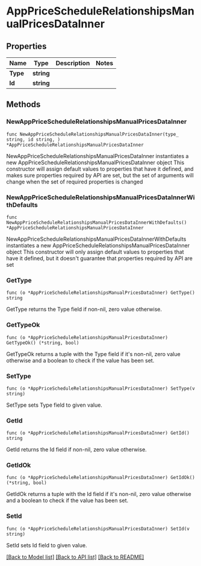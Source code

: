 # AppPriceScheduleRelationshipsManualPricesDataInner

## Properties

Name | Type | Description | Notes
------------ | ------------- | ------------- | -------------
**Type** | **string** |  | 
**Id** | **string** |  | 

## Methods

### NewAppPriceScheduleRelationshipsManualPricesDataInner

`func NewAppPriceScheduleRelationshipsManualPricesDataInner(type_ string, id string, ) *AppPriceScheduleRelationshipsManualPricesDataInner`

NewAppPriceScheduleRelationshipsManualPricesDataInner instantiates a new AppPriceScheduleRelationshipsManualPricesDataInner object
This constructor will assign default values to properties that have it defined,
and makes sure properties required by API are set, but the set of arguments
will change when the set of required properties is changed

### NewAppPriceScheduleRelationshipsManualPricesDataInnerWithDefaults

`func NewAppPriceScheduleRelationshipsManualPricesDataInnerWithDefaults() *AppPriceScheduleRelationshipsManualPricesDataInner`

NewAppPriceScheduleRelationshipsManualPricesDataInnerWithDefaults instantiates a new AppPriceScheduleRelationshipsManualPricesDataInner object
This constructor will only assign default values to properties that have it defined,
but it doesn't guarantee that properties required by API are set

### GetType

`func (o *AppPriceScheduleRelationshipsManualPricesDataInner) GetType() string`

GetType returns the Type field if non-nil, zero value otherwise.

### GetTypeOk

`func (o *AppPriceScheduleRelationshipsManualPricesDataInner) GetTypeOk() (*string, bool)`

GetTypeOk returns a tuple with the Type field if it's non-nil, zero value otherwise
and a boolean to check if the value has been set.

### SetType

`func (o *AppPriceScheduleRelationshipsManualPricesDataInner) SetType(v string)`

SetType sets Type field to given value.


### GetId

`func (o *AppPriceScheduleRelationshipsManualPricesDataInner) GetId() string`

GetId returns the Id field if non-nil, zero value otherwise.

### GetIdOk

`func (o *AppPriceScheduleRelationshipsManualPricesDataInner) GetIdOk() (*string, bool)`

GetIdOk returns a tuple with the Id field if it's non-nil, zero value otherwise
and a boolean to check if the value has been set.

### SetId

`func (o *AppPriceScheduleRelationshipsManualPricesDataInner) SetId(v string)`

SetId sets Id field to given value.



[[Back to Model list]](../README.md#documentation-for-models) [[Back to API list]](../README.md#documentation-for-api-endpoints) [[Back to README]](../README.md)


